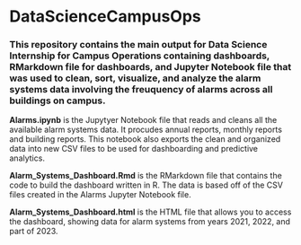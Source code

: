 # DataScienceCampusOps
### This repository contains the main output for Data Science Internship for Campus Operations containing dashboards, RMarkdown file for dashboards, and Jupyter Notebook file that was used to clean, sort, visualize, and analyze the alarm systems data involving the freuquency of alarms across all buildings on campus.

**Alarms.ipynb** is the Jupytyer Notebook file that reads and cleans all the available alarm systems data. It procudes annual reports, monthly reports and building reports. This notebook also exports the clean and organized data into new CSV files to be used for dashboarding and predictive analytics. 

**Alarm_Systems_Dashboard.Rmd** is the RMarkdown file that contains the code to build the dashboard written in R. The data is based off of the CSV files created in the Alarms Jupyter Notebook file.

**Alarm_Systems_Dashboard.html** is the HTML file that allows you to access the dashboard, showing data for alarm systems from years 2021, 2022, and part of 2023.


